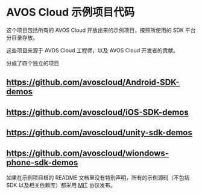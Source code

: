 # AVOS Cloud 示例项目代码


这个项目包括所有的 AVOS Cloud 开放出来的示例项目，按照所使用的 SDK 平台分目录存放。

这些项目来源于 AVOS Cloud 工程师，以及 AVOS Cloud 开发者的贡献。

分成了四个独立的项目

## https://github.com/avoscloud/Android-SDK-demos
## https://github.com/avoscloud/iOS-SDK-demos
## https://github.com/avoscloud/unity-sdk-demos
## https://github.com/avoscloud/wiondows-phone-sdk-demos

如果在示例项目根的 README  文档里没有特别声明，所有的示例源码（不包括 SDK 以及相关依赖库）都采用 [MIT](http://opensource.org/licenses/MIT) 协议发布。
